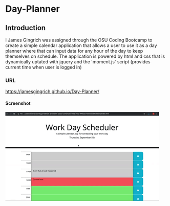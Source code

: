 # Day-Planner
## Introduction
 I James Gingrich was assigned through the OSU Coding Bootcamp to create a simple calendar application that allows a user to use it as a day planner where that can input data for any hour of the day to keep themselves on schedule. The application is powered by html and css that is dynamically uptated with jquery and the 'moment.js' script (provides current time when user is logged in)

### URL
https://jamesgingrich.github.io/Day-Planner/



#### Screenshot
![Screenshot](assets/demo.gif)
